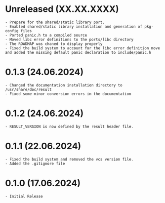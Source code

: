 # Unreleased (XX.XX.XXXX)
    - Prepare for the shared/static library port.
    - Enabled shared/static library installation and generation of pkg-config files
    - Ported panic.h to a compiled source
    - Moved libc error definitions to the ports/libc directory
    - The ROADMAP was chaned to display properly
    - Fixed the build system to account for the libc error definition move and added the missing default panic declaration to include/panic.h

# 0.1.3 (24.06.2024)
    - Changed the documentation installation directory to /usr/share/doc/result
    - Fixed some minor conversion errors in the documentation

# 0.1.2 (24.06.2024)
    - RESULT_VERSION is now defined by the result header file.

# 0.1.1 (22.06.2024)
    - Fixed the build system and removed the vcs version file.
    - Added the .gitignore file

# 0.1.0 (17.06.2024)
    - Initial Release

